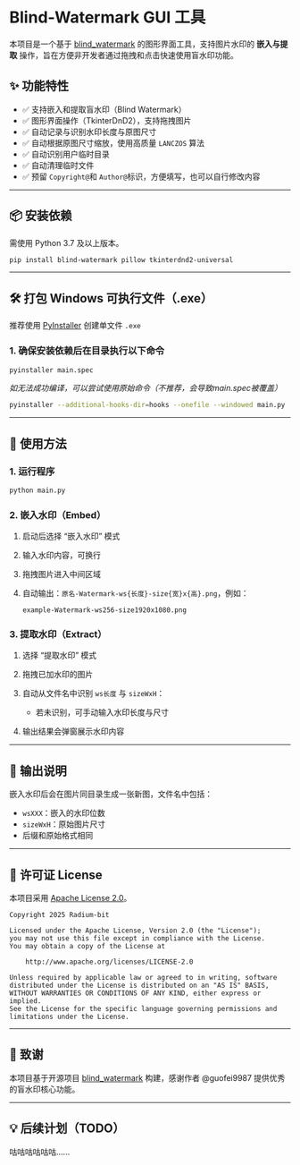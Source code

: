 # Blind-Watermark GUI 工具

本项目是一个基于 [blind_watermark](https://github.com/guofei9987/blind_watermark) 的图形界面工具，支持图片水印的 **嵌入与提取** 操作，旨在方便非开发者通过拖拽和点击快速使用盲水印功能。

## ✨ 功能特性

- ✅ 支持嵌入和提取盲水印（Blind Watermark）
- ✅ 图形界面操作（TkinterDnD2），支持拖拽图片
- ✅ 自动记录与识别水印长度与原图尺寸
- ✅ 自动根据原图尺寸缩放，使用高质量 `LANCZOS` 算法
- ✅ 自动识别用户临时目录
- ✅ 自动清理临时文件
- ✅ 预留 `Copyright@`和 `Author@`标识，方便填写，也可以自行修改内容

---

## 📦 安装依赖

需使用 Python 3.7 及以上版本。

```bash
pip install blind-watermark pillow tkinterdnd2-universal
```

---

## 🛠️ 打包 Windows 可执行文件（.exe）

推荐使用 [PyInstaller](https://www.pyinstaller.org/) 创建单文件 `.exe`

### 1. 确保安装依赖后在目录执行以下命令

```bash
pyinstaller main.spec
```
*如无法成功编译，可以尝试使用原始命令（不推荐，会导致main.spec被覆盖）*
```bash
pyinstaller --additional-hooks-dir=hooks --onefile --windowed main.py
```

---

## 🚀 使用方法

### 1. 运行程序

```bash
python main.py
```

### 2. 嵌入水印（Embed）

1. 启动后选择 “嵌入水印” 模式
2. 输入水印内容，可换行
3. 拖拽图片进入中间区域
4. 自动输出：`原名-Watermark-ws{长度}-size{宽}x{高}.png`，例如：

   ```
   example-Watermark-ws256-size1920x1080.png
   ```

### 3. 提取水印（Extract）

1. 选择 “提取水印” 模式
2. 拖拽已加水印的图片
3. 自动从文件名中识别 `ws长度` 与 `sizeWxH`：

   * 若未识别，可手动输入水印长度与尺寸
4. 输出结果会弹窗展示水印内容

---

## 📁 输出说明

嵌入水印后会在图片同目录生成一张新图，文件名中包括：

* `wsXXX`：嵌入的水印位数
* `sizeWxH`：原始图片尺寸
* 后缀和原始格式相同

---

## 📄 许可证 License

本项目采用 [Apache License 2.0](LICENSE.txt)。

```text
Copyright 2025 Radium-bit

Licensed under the Apache License, Version 2.0 (the "License");
you may not use this file except in compliance with the License.
You may obtain a copy of the License at

    http://www.apache.org/licenses/LICENSE-2.0

Unless required by applicable law or agreed to in writing, software
distributed under the License is distributed on an "AS IS" BASIS,
WITHOUT WARRANTIES OR CONDITIONS OF ANY KIND, either express or implied.
See the License for the specific language governing permissions and
limitations under the License.
```

---

## 🙏 致谢

本项目基于开源项目 [blind\_watermark](https://github.com/guofei9987/blind_watermark) 构建，感谢作者 @guofei9987 提供优秀的盲水印核心功能。

---

## 💡 后续计划（TODO）

咕咕咕咕咕咕......
